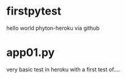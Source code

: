 # firstpytest
hello world phyton-heroku via github

# app01.py
very basic test in heroku with a first test of.... 
